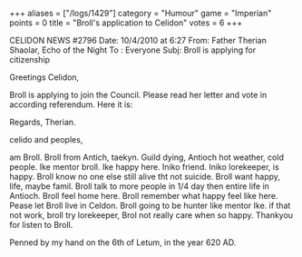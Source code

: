 +++
aliases = ["/logs/1429"]
category = "Humour"
game = "Imperian"
points = 0
title = "Broll's application to Celidon"
votes = 6
+++

CELIDON NEWS #2796
Date: 10/4/2010 at 6:27
From: Father Therian Shaolar, Echo of the Night
To  : Everyone
Subj: Broll is applying for citizenship

Greetings Celidon,

Broll is applying to join the Council. Please read her letter and vote in 
according referendum. Here it is:

Regards,
Therian.



celido and peoples,

am Broll. Broll from Antich, taekyn. Guild dying, Antioch hot weather, cold people. Ike mentor broll. Ike happy here. Iniko friend. Iniko lorekeeper, is happy. Broll know no one else still alive tht not suicide. Broll want happy, life, maybe famil. Broll talk to more people in 1/4 day then entire life in Antioch. Broll feel home here. Broll remember what happy feel like here. Pease let Broll live in Celdon. Broll going to be hunter like mentor Ike. if that not work, broll try lorekeeper, Brol not really care when so happy.
Thankyou for listen to Broll.

 
Penned by my hand on the 6th of Letum, in the year 620 AD.
